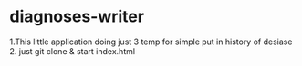 # diagnoses-writer
1.This little application doing just 3 temp for simple put in history of desiase
2. just git clone & start index.html
